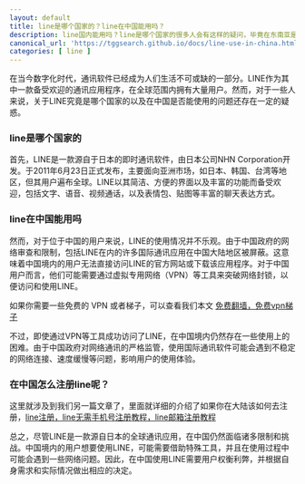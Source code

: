 ```yaml
---
layout: default
title: line是哪个国家的？line在中国能用吗？
description: line国内能用吗？line是哪个国家的很多人会有这样的疑问，毕竟在东南亚是非常流行的一款社交软件，其次也有很多人想体验一下 line，但是line中国可以用吗？又是很多人想知道的事情，本文就告诉大家这两个疑问。
canonical_url: 'https://tggsearch.github.io/docs/line-use-in-china.html'
categories: [ line ]
---
```

在当今数字化时代，通讯软件已经成为人们生活不可或缺的一部分。LINE作为其中一款备受欢迎的通讯应用程序，在全球范围内拥有大量用户。然而，对于一些人来说，关于LINE究竟是哪个国家的以及在中国是否能使用的问题还存在一定的疑惑。

### line是哪个国家的
首先，LINE是一款源自于日本的即时通讯软件，由日本公司NHN Corporation开发。于2011年6月23日正式发布，主要面向亚洲市场，如日本、韩国、台湾等地区，但其用户遍布全球。LINE以其简洁、方便的界面以及丰富的功能而备受欢迎，包括文字、语音、视频通话，以及表情包、贴图等丰富的聊天表达方式。

### line在中国能用吗
然而，对于位于中国的用户来说，LINE的使用情况并不乐观。由于中国政府的网络审查和限制，包括LINE在内的许多国际通讯应用在中国大陆地区被屏蔽。这意味着中国境内的用户无法直接访问LINE的官方网站或下载该应用程序。对于中国用户而言，他们可能需要通过虚拟专用网络（VPN）等工具来突破网络封锁，以便访问和使用LINE。

如果你需要一些免费的 VPN 或者梯子，可以查看我们本文 [免费翻墙，免费vpn梯子](./vpn-kl.html)

不过，即使通过VPN等工具成功访问了LINE，在中国境内仍然存在一些使用上的困难。由于中国政府对网络通讯的严格监管，使用国际通讯软件可能会遇到不稳定的网络连接、速度缓慢等问题，影响用户的使用体验。

### 在中国怎么注册line呢？
这里就涉及到我们另一篇文章了，里面就详细的介绍了如果你在大陆该如何去注册，[line注册，line无需手机号注册教程，line邮箱注册教程](./line-register.html)

总之，尽管LINE是一款源自日本的全球通讯应用，在中国仍然面临诸多限制和挑战。中国境内的用户想要使用LINE，可能需要借助特殊工具，并且在使用过程中可能会遇到一些网络问题。因此，在中国使用LINE需要用户权衡利弊，并根据自身需求和实际情况做出相应的决定。